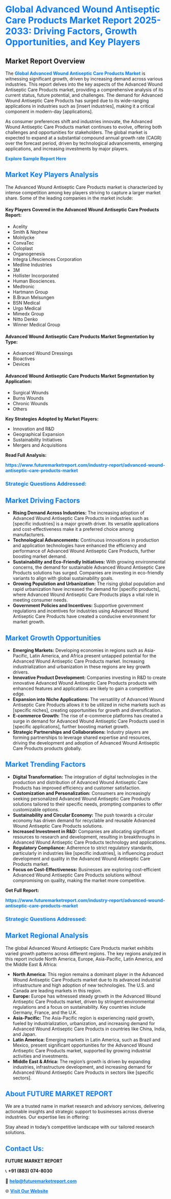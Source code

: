 <h1 style="color: #007BFF;">Global Advanced Wound Antiseptic Care Products Market Report 2025-2033: Driving Factors, Growth Opportunities, and Key Players</h1>

<section id="overview">
<h2>Market Report Overview</h2>
<p>The <a href="https://www.futuremarketreport.com/industry-report/advanced-wound-antiseptic-care-products-market" style="color: #007BFF; text-decoration: none;"><strong>Global Advanced Wound Antiseptic Care Products Market</strong></a> is witnessing significant growth, driven by increasing demand across various industries. This report delves into the key aspects of the Advanced Wound Antiseptic Care Products market, providing a comprehensive analysis of its current status, future potential, and challenges. The demand for Advanced Wound Antiseptic Care Products has surged due to its wide-ranging applications in industries such as [insert industries], making it a critical component in modern-day [applications].</p>
<p>As consumer preferences shift and industries innovate, the Advanced Wound Antiseptic Care Products market continues to evolve, offering both challenges and opportunities for stakeholders. The global market is expected to expand at a substantial compound annual growth rate (CAGR) over the forecast period, driven by technological advancements, emerging applications, and increasing investments by major players.</p>
</section>

<section id="overview">
<p><a href="https://www.futuremarketreport.com/request-sample/reportId=42918" style="color: #007BFF; text-decoration: none;"><strong>Explore Sample Report Here</strong></a></p>
</section>

<section id="key-players">
<h2 style="color: #007BFF;">Market Key Players Analysis</h2>
<p>The Advanced Wound Antiseptic Care Products market is characterized by intense competition among key players striving to capture a larger market share. Some of the leading companies in the market include:</p>
<h4>Key Players Covered in the Advanced Wound Antiseptic Care Products Report:</h4>
<ul><li>Acelity</li><li>Smith &amp; Nephew</li><li>Molnlycke</li><li>ConvaTec</li><li>Coloplast</li><li>Organogenesis</li><li>Integra Lifesciences Corporation</li><li>Medline Industries</li><li>3M</li><li>Hollister Incorporated</li><li>Human Biosciences.</li><li>Medtronic</li><li>Hartmann Group</li><li>B.Braun Melsungen</li><li>BSN Medical</li><li>Urgo Medical</li><li>Mimedx Group</li><li>Nitto Denko</li><li>Winner Medical Group</li></ul>
<h4>Advanced Wound Antiseptic Care Products Market Segmentation by Type:</h4>
<ul><li>Advanced Wound Dressings</li><li>Bioactives</li><li>Devices</li></ul>

<h4>Advanced Wound Antiseptic Care Products Market Segmentation by Application:</h4>
<ul><li>Surgical Wounds</li><li>Burns Wounds</li><li>Chronic Wounds</li><li>Others</li></ul>
<p><strong>Key Strategies Adopted by Market Players:</strong></p>
<ul>
<li>Innovation and R&D</li>
<li>Geographical Expansion</li>
<li>Sustainability Initiatives</li>
<li>Mergers and Acquisitions</li>
</ul>
</section>

<section>
<p><strong>Read Full Analysis: </strong></p><a href="https://www.futuremarketreport.com/industry-report/advanced-wound-antiseptic-care-products-market" style="color: #007BFF; text-decoration: none;"><strong>https://www.futuremarketreport.com/industry-report/advanced-wound-antiseptic-care-products-market</strong></a>
<h3 style="color: #007BFF;">Strategic Questions Addressed:</h3>
</section>

<section id="driving-factors">
<h2 style="color: #007BFF;">Market Driving Factors</h2>
<ul>
<li><strong>Rising Demand Across Industries:</strong> The increasing adoption of Advanced Wound Antiseptic Care Products in industries such as [specific industries] is a major growth driver. Its versatile applications and cost-effectiveness make it a preferred choice among manufacturers.</li>
<li><strong>Technological Advancements:</strong> Continuous innovations in production and application technologies have enhanced the efficiency and performance of Advanced Wound Antiseptic Care Products, further boosting market demand.</li>
<li><strong>Sustainability and Eco-Friendly Initiatives:</strong> With growing environmental concerns, the demand for sustainable Advanced Wound Antiseptic Care Products solutions has surged. Companies are investing in eco-friendly variants to align with global sustainability goals.</li>
<li><strong>Growing Population and Urbanization:</strong> The rising global population and rapid urbanization have increased the demand for [specific products], where Advanced Wound Antiseptic Care Products plays a vital role in meeting consumer needs.</li>
<li><strong>Government Policies and Incentives:</strong> Supportive government regulations and incentives for industries using Advanced Wound Antiseptic Care Products have created a conducive environment for market growth.</li>
</ul>
</section>

<section id="growth-opportunities">
<h2 style="color: #007BFF;">Market Growth Opportunities</h2>
<ul>
<li><strong>Emerging Markets:</strong> Developing economies in regions such as Asia-Pacific, Latin America, and Africa present untapped potential for the Advanced Wound Antiseptic Care Products market. Increasing industrialization and urbanization in these regions are key growth drivers.</li>
<li><strong>Innovative Product Development:</strong> Companies investing in R&D to create innovative Advanced Wound Antiseptic Care Products products with enhanced features and applications are likely to gain a competitive edge.</li>
<li><strong>Expansion into Niche Applications:</strong> The versatility of Advanced Wound Antiseptic Care Products allows it to be utilized in niche markets such as [specific niches], creating opportunities for growth and diversification.</li>
<li><strong>E-commerce Growth:</strong> The rise of e-commerce platforms has created a surge in demand for Advanced Wound Antiseptic Care Products used in [specific applications], further boosting market growth.</li>
<li><strong>Strategic Partnerships and Collaborations:</strong> Industry players are forming partnerships to leverage shared expertise and resources, driving the development and adoption of Advanced Wound Antiseptic Care Products products globally.</li>
</ul>
</section>

<section id="trending-factors">
<h2 style="color: #007BFF;">Market Trending Factors</h2>
<ul>
<li><strong>Digital Transformation:</strong> The integration of digital technologies in the production and distribution of Advanced Wound Antiseptic Care Products has improved efficiency and customer satisfaction.</li>
<li><strong>Customization and Personalization:</strong> Consumers are increasingly seeking personalized Advanced Wound Antiseptic Care Products solutions tailored to their specific needs, prompting companies to offer customizable options.</li>
<li><strong>Sustainability and Circular Economy:</strong> The push towards a circular economy has driven demand for recyclable and reusable Advanced Wound Antiseptic Care Products solutions.</li>
<li><strong>Increased Investment in R&D:</strong> Companies are allocating significant resources to research and development, resulting in breakthroughs in Advanced Wound Antiseptic Care Products technology and applications.</li>
<li><strong>Regulatory Compliance:</strong> Adherence to strict regulatory standards, particularly in industries like [specific industries], is influencing product development and quality in the Advanced Wound Antiseptic Care Products market.</li>
<li><strong>Focus on Cost-Effectiveness:</strong> Businesses are exploring cost-efficient Advanced Wound Antiseptic Care Products solutions without compromising on quality, making the market more competitive.</li>
</ul>
</section>

<section>
<p><strong>Get Full Report: </strong></p><a href="https://www.futuremarketreport.com/industry-report/advanced-wound-antiseptic-care-products-market" style="color: #007BFF; text-decoration: none;"><strong>https://www.futuremarketreport.com/industry-report/advanced-wound-antiseptic-care-products-market</strong></a>
<h3 style="color: #007BFF;">Strategic Questions Addressed:</h3>
</section>


<section id="regional-analysis">
<h2 style="color: #007BFF;">Market Regional Analysis</h2>
<p>The global Advanced Wound Antiseptic Care Products market exhibits varied growth patterns across different regions. The key regions analyzed in this report include North America, Europe, Asia-Pacific, Latin America, and the Middle East & Africa:</p>
<ul>
<li><strong>North America:</strong> This region remains a dominant player in the Advanced Wound Antiseptic Care Products market due to its advanced industrial infrastructure and high adoption of new technologies. The U.S. and Canada are leading markets in this region.</li>
<li><strong>Europe:</strong> Europe has witnessed steady growth in the Advanced Wound Antiseptic Care Products market, driven by stringent environmental regulations and a focus on sustainability. Key countries include Germany, France, and the U.K.</li>
<li><strong>Asia-Pacific:</strong> The Asia-Pacific region is experiencing rapid growth, fueled by industrialization, urbanization, and increasing demand for Advanced Wound Antiseptic Care Products in countries like China, India, and Japan.</li>
<li><strong>Latin America:</strong> Emerging markets in Latin America, such as Brazil and Mexico, present significant opportunities for the Advanced Wound Antiseptic Care Products market, supported by growing industrial activities and investments.</li>
<li><strong>Middle East & Africa:</strong> The region’s growth is driven by expanding industries, infrastructure development, and increasing demand for Advanced Wound Antiseptic Care Products in sectors like [specific sectors].</li>
</ul>
</section>

<footer>
<h2 style="color: #007BFF;">About FUTURE MARKET REPORT</h2>
<p>We are a trusted name in market research and advisory services, delivering actionable insights and strategic support to businesses across diverse industries. Our expertise lies in offering:</p>

<p>Stay ahead in today’s competitive landscape with our tailored research solutions.</p>

<h2 style="color: #007BFF;">Contact Us:</h2>
<p><strong>FUTURE MARKET REPORT</strong></p>
<p>📞 <strong>+91 (883) 074-8030</strong></p>
<p>📧 <strong><a href="mailto:help@futuremarketreport.com" style="color: #007BFF;">help@futuremarketreport.com</a></strong></p>
<p>🌐 <strong><a href="https://www.futuremarketreport.com/" style="color: #007BFF;">Visit Our Website</a></strong></p>
</footer>